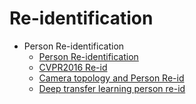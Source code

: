 # Re-identification

* Person Re-identification
  * [Person Re-identification](reid.md)
  * [CVPR2016 Re-id](cvpr-reid.md)
  * [Camera topology and Person Re-id](reid-topo.md)
  * [Deep transfer learning person re-id](deep_transfer_learning_person_reid.md)

